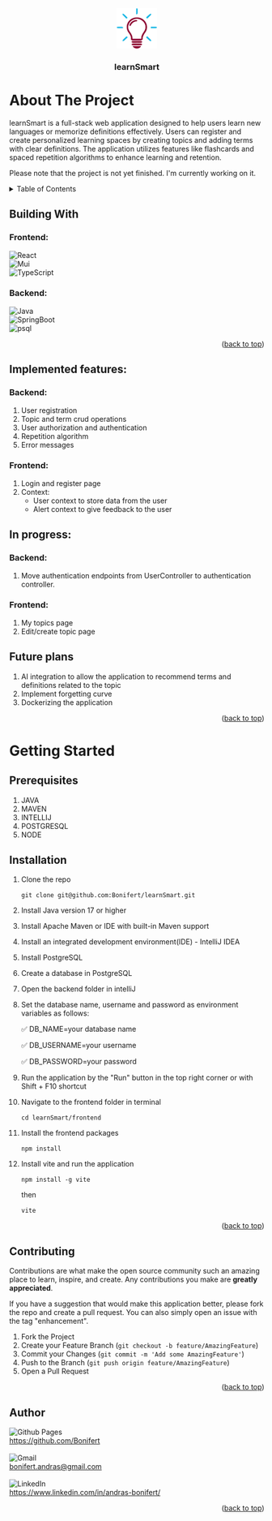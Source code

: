 <br />
<div align="center">
  <a href="https://github.com/Bonifert/learnSmart">
    <img src="frontend/public/light.png" alt="Logo" width="80" height="80">
  </a>

<h3 align="center">learnSmart</h3>
</div>

# About The Project

<p>
   learnSmart is a full-stack web application designed to help users learn new languages or memorize definitions effectively. Users can register and create personalized learning spaces by creating topics and adding terms with clear definitions. The application utilizes features like flashcards and spaced repetition algorithms to enhance learning and retention. 
</p>
<p>
   Please note that the project is not yet finished. I'm currently working on it.  
</p>



<!-- TABLE OF CONTENTS -->
<details>
  <summary>Table of Contents</summary>
  <ol>
    <li>
      <a href="#about-the-project">About The Project</a>
      <ul>
        <li><a href="#building-with">Built With</a></li>
        <li><a href="#implemented-features">Implemented features</a></li>
        <li><a href="#in-progress">In progress</a></li>
        <li><a href="#future-plans">Future plans</a></li>
      </ul>
    </li>
     <li>
       <a href="#getting-started">Getting Started</a>
      <ul>
      <li><a href="#prerequisites">Prerequisites</a></li>
        <li><a href="#installation">Installation</a></li>
      </ul>
     </li>
    <li><a href="#contributing">Contributing</a></li>
    <li><a href="#author">Author</a></li>
  </ol>
</details>


## Building With

### Frontend:

![React] <br/> ![Mui] <br/> ![TypeScript] <br/>

### Backend: <br/>

![Java] <br/> ![SpringBoot]<br/> ![psql]

<p align="right">(<a href="#about-the-project">back to top</a>)</p>


## Implemented features:

### Backend:

1. User registration
2. Topic and term crud operations
3. User authorization and authentication
4. Repetition algorithm
5. Error messages

### Frontend:

1. Login and register page
2. Context:
   - User context to store data from the user
   - Alert context to give feedback to the user

## In progress:

### Backend:

1. Move authentication endpoints from UserController to authentication controller.

### Frontend:

1. My topics page
2. Edit/create topic page

## Future plans

1. AI integration to allow the application to recommend terms and definitions related to the topic
2. Implement forgetting curve
3. Dockerizing the application

<!-- GETTING STARTED -->

<p align="right">(<a href="#about-the-project">back to top</a>)</p>

# Getting Started

## Prerequisites

1. JAVA
2. MAVEN
3. INTELLIJ
4. POSTGRESQL
5. NODE

## Installation

1. Clone the repo
   ```shell
   git clone git@github.com:Bonifert/learnSmart.git
   ```
2. Install Java version 17 or higher


3. Install Apache Maven or IDE with built-in Maven support


4. Install an integrated development environment(IDE) - IntelliJ IDEA


5. Install PostgreSQL


6. Create a database in PostgreSQL


7. Open the backend folder in intelliJ


8. Set the database name, username and password as environment variables as follows:

   ✅ DB_NAME=your database name

   ✅ DB_USERNAME=your username

   ✅ DB_PASSWORD=your password


9. Run the application by the "Run" button in the top right corner or with Shift + F10 shortcut


10. Navigate to the frontend folder in terminal
     ```shell
     cd learnSmart/frontend
     ```

11. Install the frontend packages
     ```shell
     npm install
     ```
    
12. Install vite and run the application
     ```shell
     npm install -g vite
     ```
    then
     ```shell
     vite
     ```

<p align="right">(<a href="#about-the-project">back to top</a>)</p>

<!-- CONTRIBUTING -->

## Contributing

Contributions are what make the open source community such an amazing place to learn, inspire, and create. Any
contributions you make are **greatly appreciated**.

If you have a suggestion that would make this application better, please fork the repo and create a pull request. You can also
simply open an issue with the tag "enhancement".

1. Fork the Project
2. Create your Feature Branch (```git checkout -b feature/AmazingFeature```)
3. Commit your Changes (`git commit -m 'Add some AmazingFeature'`)
4. Push to the Branch (`git push origin feature/AmazingFeature`)
5. Open a Pull Request

<p align="right">(<a href="#about-the-project">back to top</a>)</p>


<!-- AUTHORS -->

## Author

![Github Pages] <br/> https://github.com/Bonifert <br/> <br/>
![Gmail] <br/> bonifert.andras@gmail.com <br/> <br/>
![LinkedIn] <br/> https://www.linkedin.com/in/andras-bonifert/

<p align="right">(<a href="#about-the-project">back to top</a>)</p>



<!-- MARKDOWN LINKS & IMAGES -->
<!-- https://www.markdownguide.org/basic-syntax/#reference-style-links -->

[Mui]: https://img.shields.io/badge/MaterialUi-000000?style=for-the-badge&logo=Mui

[TypeScript]: https://img.shields.io/badge/TypeScript-000000?style=for-the-badge&logo=TypeScript

[React]: https://img.shields.io/badge/React-000000?style=for-the-badge&logo=React

[Java]: https://img.shields.io/badge/Java-000000?style=for-the-badge&logo=openjdk

[SpringBoot]: https://img.shields.io/badge/SpringBoot-000000?style=for-the-badge&logo=SpringBoot

[psql]: https://img.shields.io/badge/postgresql-000000?style=for-the-badge&logo=postgresql

[Github Pages]: https://img.shields.io/badge/github-121013?style=for-the-badge&logo=github&logoColor=white

[Gmail]: https://img.shields.io/badge/Gmail-D14836?style=for-the-badge&logo=gmail&logoColor=white

[LinkedIn]: https://img.shields.io/badge/LinkedIn-0077B5?style=for-the-badge&logo=linkedin&logoColor=white
